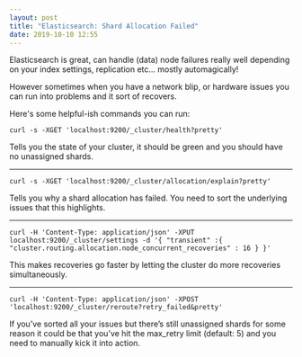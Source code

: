 ```yaml
---
layout: post
title: "Elasticsearch: Shard Allocation Failed"
date: 2019-10-10 12:55
---
```


Elasticsearch is great, can handle (data) node failures really well depending 
on your index settings, replication etc... mostly automagically!

However sometimes when you have a network blip, or hardware issues you can run 
into problems and it sort of recovers.

Here's some helpful-ish commands you can run:

```
curl -s -XGET 'localhost:9200/_cluster/health?pretty'
```
Tells you the state of your cluster, it should be green and you should have no 
unassigned shards.

---

```
curl -s -XGET 'localhost:9200/_cluster/allocation/explain?pretty'
```
Tells you why a shard allocation has failed. You need to sort the underlying 
issues that this highlights.

---

```
curl -H 'Content-Type: application/json' -XPUT localhost:9200/_cluster/settings -d '{ "transient" :{ "cluster.routing.allocation.node_concurrent_recoveries" : 16 } }'
```
This makes recoveries go faster by letting the cluster do more recoveries 
simultaneously.

---

```
curl -H 'Content-Type: application/json' -XPOST 'localhost:9200/_cluster/reroute?retry_failed&pretty'
```
If you’ve sorted all your issues but there’s still unassigned shards for some 
reason it could be that you’ve hit the max_retry limit (default: 5) and you 
need to manually kick it into action.
